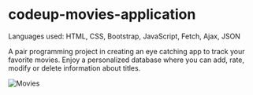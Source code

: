 # codeup-movies-application

Languages used: HTML, CSS, Bootstrap, JavaScript, Fetch, Ajax, JSON

A pair programming project in creating an eye catching app to track your favorite movies. Enjoy a personalized database where you can add, rate, modify or delete information about titles.

![Movies](img/movies)
